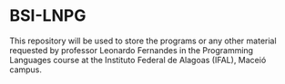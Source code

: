 # BSI-LNPG
This repository will be used to store the programs or any other material requested by professor Leonardo Fernandes in the Programming Languages course at the Instituto Federal de Alagoas (IFAL), Maceió campus.
